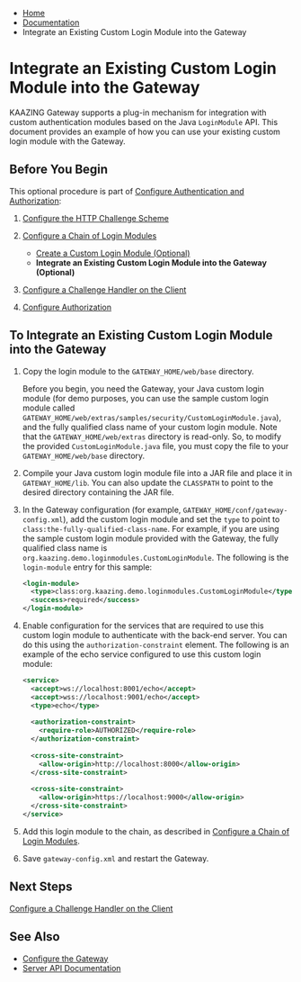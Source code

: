 -   [Home](../../index.md)
-   [Documentation](../index.md)
-   Integrate an Existing Custom Login Module into the Gateway

Integrate an Existing Custom Login Module into the Gateway
=============================================================================================================

KAAZING Gateway supports a plug-in mechanism for integration with custom authentication modules based on the Java `LoginModule` API. This document provides an example of how you can use your existing custom login module with the Gateway.

Before You Begin
----------------

This optional procedure is part of [Configure Authentication and Authorization](o_aaa_config_authentication.md):

1.  [Configure the HTTP Challenge Scheme](p_aaa_config_authscheme.md)
2.  [Configure a Chain of Login Modules](p_aaa_config_lm.md)
    -   [Create a Custom Login Module (Optional)](p_aaa_config_custom_lm.md)
    -   **Integrate an Existing Custom Login Module into the Gateway (Optional)**

3.  [Configure a Challenge Handler on the Client](p_aaa_config_ch.md)
4.  [Configure Authorization](p_aaa_config_authorization.md)

To Integrate an Existing Custom Login Module into the Gateway
----------------------------------------------------------------

1.  Copy the login module to the `GATEWAY_HOME/web/base` directory.

    Before you begin, you need the Gateway, your Java custom login module (for demo purposes, you can use the sample custom login module called `GATEWAY_HOME/web/extras/samples/security/CustomLoginModule.java`), and the fully qualified class name of your custom login module. Note that the `GATEWAY_HOME/web/extras` directory is read-only. So, to modify the provided `CustomLoginModule.java` file, you must copy the file to your `GATEWAY_HOME/web/base` directory.

2.  Compile your Java custom login module file into a JAR file and place it in `GATEWAY_HOME/lib`. You can also update the `CLASSPATH` to point to the desired directory containing the JAR file.
3.  In the Gateway configuration (for example, `GATEWAY_HOME/conf/gateway-config.xml`), add the custom login module and set the `type` to point to `class:the-fully-qualified-class-name`. For example, if you are using the sample custom login module provided with the Gateway, the fully qualified class name is `org.kaazing.demo.loginmodules.CustomLoginModule`. The following is the `login-module` entry for this sample:

    ``` xml
    <login-module>
      <type>class:org.kaazing.demo.loginmodules.CustomLoginModule</type>
      <success>required</success>
    </login-module>
    ```

4.  Enable configuration for the services that are required to use this custom login module to authenticate with the back-end server. You can do this using the `authorization-constraint` element. The following is an example of the echo service configured to use this custom login module:

    ``` xml
    <service>
      <accept>ws://localhost:8001/echo</accept>
      <accept>wss://localhost:9001/echo</accept>
      <type>echo</type>
      
      <authorization-constraint>
        <require-role>AUTHORIZED</require-role>
      </authorization-constraint>
      
      <cross-site-constraint>
        <allow-origin>http://localhost:8000</allow-origin>
      </cross-site-constraint>
      
      <cross-site-constraint>
        <allow-origin>https://localhost:9000</allow-origin>
      </cross-site-constraint>
    </service>
    ```

5.  Add this login module to the chain, as described in [Configure a Chain of Login Modules](p_aaa_config_lm.md).
6.  Save `gateway-config.xml` and restart the Gateway.

Next Steps
----------

[Configure a Challenge Handler on the Client](p_aaa_config_ch.md)

See Also
------------------------------

-   [Configure the Gateway](../admin-reference/o_conf_checklist.md)
-   [Server API Documentation](../index.md)
